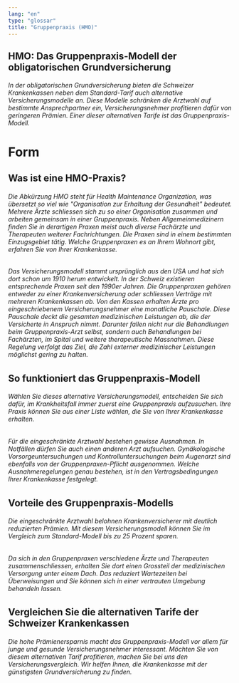 ```yaml
---
lang: "en"
type: "glossar"
title: "Gruppenpraxis (HMO)"
---
```


## HMO: Das Gruppenpraxis-Modell der obligatorischen Grundversicherung

###### In der obligatorischen Grundversicherung bieten die Schweizer Krankenkassen neben dem Standard-Tarif auch alternative Versicherungsmodelle an. Diese Modelle schränken die Arztwahl auf bestimmte Ansprechpartner ein, Versicherungsnehmer profitieren dafür von geringeren Prämien. Einer dieser alternativen Tarife ist das Gruppenpraxis-Modell.

# Form

## Was ist eine HMO-Praxis?

###### Die Abkürzung HMO steht für Health Maintenance Organization, was übersetzt so viel wie "Organisation zur Erhaltung der Gesundheit" bedeutet. Mehrere Ärzte schliessen sich zu so einer Organisation zusammen und arbeiten gemeinsam in einer Gruppenpraxis. Neben Allgemeinmedizinern finden Sie in derartigen Praxen meist auch diverse Fachärzte und Therapeuten weiterer Fachrichtungen. Die Praxen sind in einem bestimmten Einzugsgebiet tätig. Welche Gruppenpraxen es an Ihrem Wohnort gibt, erfahren Sie von Ihrer Krankenkasse.

###### Das Versicherungsmodell stammt ursprünglich aus den USA und hat sich dort schon um 1910 herum entwickelt. In der Schweiz existieren entsprechende Praxen seit den 1990er Jahren. Die Gruppenpraxen gehören entweder zu einer Krankenversicherung oder schliessen Verträge mit mehreren Krankenkassen ab. Von den Kassen erhalten Ärzte pro eingeschriebenem Versicherungsnehmer eine monatliche Pauschale. Diese Pauschale deckt die gesamten medizinischen Leistungen ab, die der Versicherte in Anspruch nimmt. Darunter fallen nicht nur die Behandlungen beim Gruppenpraxis-Arzt selbst, sondern auch Behandlungen bei Fachärzten, im Spital und weitere therapeutische Massnahmen. Diese Regelung verfolgt das Ziel, die Zahl externer medizinischer Leistungen möglichst gering zu halten.

## So funktioniert das Gruppenpraxis-Modell

###### Wählen Sie dieses alternative Versicherungsmodell, entscheiden Sie sich dafür, im Krankheitsfall immer zuerst eine Gruppenpraxis aufzusuchen. Ihre Praxis können Sie aus einer Liste wählen, die Sie von Ihrer Krankenkasse erhalten.

###### Für die eingeschränkte Arztwahl bestehen gewisse Ausnahmen. In Notfällen dürfen Sie auch einen anderen Arzt aufsuchen. Gynäkologische Vorsorgeuntersuchungen und Kontrolluntersuchungen beim Augenarzt sind ebenfalls von der Gruppenpraxen-Pflicht ausgenommen. Welche Ausnahmeregelungen genau bestehen, ist in den Vertragsbedingungen Ihrer Krankenkasse festgelegt.

## Vorteile des Gruppenpraxis-Modells

###### Die eingeschränkte Arztwahl belohnen Krankenversicherer mit deutlich reduzierten Prämien. Mit diesem Versicherungsmodell können Sie im Vergleich zum Standard-Modell bis zu 25 Prozent sparen.

###### Da sich in den Gruppenpraxen verschiedene Ärzte und Therapeuten zusammenschliessen, erhalten Sie dort einen Grossteil der medizinischen Versorgung unter einem Dach. Das reduziert Wartezeiten bei Überweisungen und Sie können sich in einer vertrauten Umgebung behandeln lassen.

## Vergleichen Sie die alternativen Tarife der Schweizer Krankenkassen

###### Die hohe Prämienersparnis macht das Gruppenpraxis-Modell vor allem für junge und gesunde Versicherungsnehmer interessant. Möchten Sie von diesem alternativen Tarif profitieren, machen Sie bei uns den Versicherungsvergleich. Wir helfen Ihnen, die Krankenkasse mit der günstigsten Grundversicherung zu finden.
